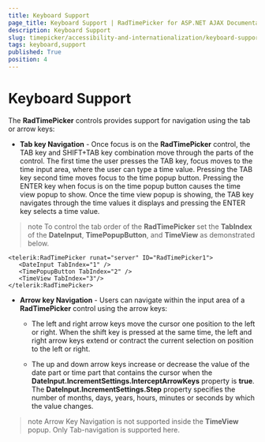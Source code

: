 ```yaml
---
title: Keyboard Support
page_title: Keyboard Support | RadTimePicker for ASP.NET AJAX Documentation
description: Keyboard Support
slug: timepicker/accessibility-and-internationalization/keyboard-support
tags: keyboard,support
published: True
position: 4
---
```


# Keyboard Support


The **RadTimePicker** controls provides support for navigation using the tab or arrow keys:


* **Tab key Navigation** - Once focus is on the **RadTimePicker** control, the TAB key and SHIFT+TAB key combination move through the parts of the control. The first time the user presses the TAB key, focus moves to the time input area, where the user can type a time value. Pressing the TAB key second time moves focus to the time popup button. Pressing the ENTER key when focus is on the time popup button causes the time view popup to show. Once the time view popup is showing, the TAB key navigates through the time values it displays and pressing the ENTER key selects a time value. 

>note
To control the tab order of the **RadTimePicker** set the **TabIndex** of the **DateInput**, **TimePopupButton**, and **TimeView** as demonstrated below.
>


````ASPNET
<telerik:RadTimePicker runat="server" ID="RadTimePicker1">
   <DateInput TabIndex="1" />
   <TimePopupButton TabIndex="2" />
   <TimeView TabIndex="3"/>
</telerik:RadTimePicker>
````

* **Arrow key Navigation** - Users can navigate within the input area of a **RadTimePicker** control using the arrow keys:

    * The left and right arrow keys move the cursor one position to the left or right. When the shift key is pressed at the same time, the left and right arrow keys extend or contract the current selection on position to the left or right.

    * The up and down arrow keys increase or decrease the value of the date part or time part that contains the cursor when the **DateInput.IncrementSettings.InterceptArrowKeys** property is **true**. The **DateInput.IncrementSettings.Step** property specifies the number of months, days, years, hours, minutes or seconds by which the value changes.

>note
Arrow Key Navigation is not supported inside the **TimeView** popup. Only Tab-navigation is supported here.
>

